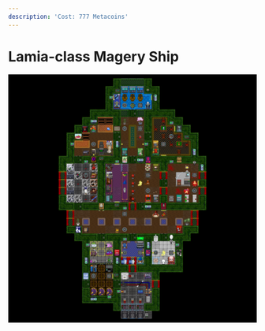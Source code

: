 ```yaml
---
description: 'Cost: 777 Metacoins'
---
```


# Lamia-class Magery Ship

![](<../.gitbook/assets/image (35) (1).png>)
